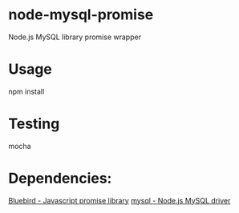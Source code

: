 # node-mysql-promise
Node.js MySQL library promise wrapper

# Usage
npm install

# Testing
mocha

# Dependencies:
[Bluebird - Javascript promise library](http://bluebirdjs.com/docs/getting-started.html)
[mysql - Node.js MySQL driver](https://www.npmjs.com/package/mysql)
